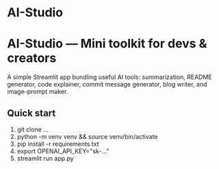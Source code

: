 # AI-Studio


# AI-Studio — Mini toolkit for devs & creators
A simple Streamlit app bundling useful AI tools: summarization, README generator, code explainer, commit message generator, blog writer, and image-prompt maker.

## Quick start
1. git clone ...
2. python -m venv venv && source venv/bin/activate
3. pip install -r requirements.txt
4. export OPENAI_API_KEY="sk-..."
5. streamlit run app.py
